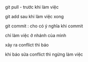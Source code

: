 git pull - trước khi làm việc

git add sau khi làm việc xong

git commit : cho có ý nghĩa khi commit

chỉ làm việc ở nhánh của mình

xảy ra conflict thì báo

khi báo sửa conflict thì ngừng làm việc
